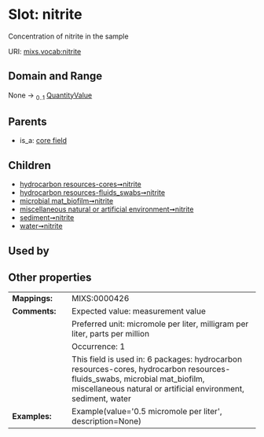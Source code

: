 
# Slot: nitrite


Concentration of nitrite in the sample

URI: [mixs.vocab:nitrite](https://w3id.org/mixs/vocab/nitrite)


## Domain and Range

None &#8594;  <sub>0..1</sub> [QuantityValue](QuantityValue.md)

## Parents

 *  is_a: [core field](core_field.md)

## Children

 *  [hydrocarbon resources-cores➞nitrite](hydrocarbon_resources_cores_nitrite.md)
 *  [hydrocarbon resources-fluids_swabs➞nitrite](hydrocarbon_resources_fluids_swabs_nitrite.md)
 *  [microbial mat_biofilm➞nitrite](microbial_mat_biofilm_nitrite.md)
 *  [miscellaneous natural or artificial environment➞nitrite](miscellaneous_natural_or_artificial_environment_nitrite.md)
 *  [sediment➞nitrite](sediment_nitrite.md)
 *  [water➞nitrite](water_nitrite.md)

## Used by


## Other properties

|  |  |  |
| --- | --- | --- |
| **Mappings:** | | MIXS:0000426 |
| **Comments:** | | Expected value: measurement value |
|  | | Preferred unit: micromole per liter, milligram per liter, parts per million |
|  | | Occurrence: 1 |
|  | | This field is used in: 6 packages: hydrocarbon resources-cores, hydrocarbon resources-fluids_swabs, microbial mat_biofilm, miscellaneous natural or artificial environment, sediment, water |
| **Examples:** | | Example(value='0.5 micromole per liter', description=None) |

